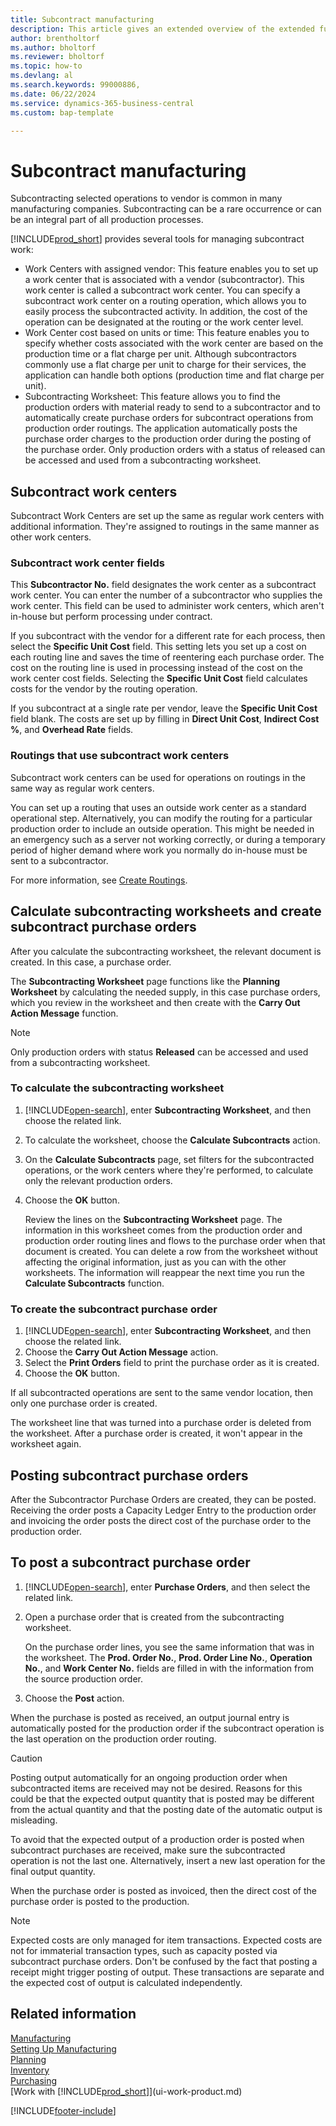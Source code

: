 ```yaml
---
title: Subcontract manufacturing
description: This article gives an extended overview of the extended functionality of subcontracting, including work center fields and routing.
author: brentholtorf
ms.author: bholtorf
ms.reviewer: bholtorf
ms.topic: how-to
ms.devlang: al
ms.search.keywords: 99000886,
ms.date: 06/22/2024
ms.service: dynamics-365-business-central
ms.custom: bap-template

---
```

# Subcontract manufacturing

Subcontracting selected operations to vendor is common in many manufacturing companies. Subcontracting can be a rare occurrence or can be an integral part of all production processes.

[!INCLUDE[prod_short](includes/prod_short.md)] provides several tools for managing subcontract work:  

- Work Centers with assigned vendor: This feature enables you to set up a work center that is associated with a vendor (subcontractor). This work center is called a subcontract work center. You can specify a subcontract work center on a routing operation, which allows you to easily process the subcontracted activity. In addition, the cost of the operation can be designated at the routing or the work center level.  
- Work Center cost based on units or time: This feature enables you to specify whether costs associated with the work center are based on the production time or a flat charge per unit. Although subcontractors commonly use a flat charge per unit to charge for their services, the application can handle both options (production time and flat charge per unit).  
- Subcontracting Worksheet: This feature allows you to find the production orders with material ready to send to a subcontractor and to automatically create purchase orders for subcontract operations from production order routings. The application automatically posts the purchase order charges to the production order during the posting of the purchase order. Only production orders with a status of released can be accessed and used from a subcontracting worksheet.  

## Subcontract work centers  

Subcontract Work Centers are set up the same as regular work centers with additional information. They're assigned to routings in the same manner as other work centers.  

### Subcontract work center fields  

This **Subcontractor No.** field designates the work center as a subcontract work center. You can enter the number of a subcontractor who supplies the work center. This field can be used to administer work centers, which aren't in-house but perform processing under contract.  

If you subcontract with the vendor for a different rate for each process, then select the **Specific Unit Cost** field. This setting lets you set up a cost on each routing line and saves the time of reentering each purchase order. The cost on the routing line is used in processing instead of the cost on the work center cost fields. Selecting the **Specific Unit Cost** field calculates costs for the vendor by the routing operation.  

If you subcontract at a single rate per vendor, leave the **Specific Unit Cost** field blank. The costs are set up by filling in **Direct Unit Cost**, **Indirect Cost %**, and **Overhead Rate** fields.  

### Routings that use subcontract work centers

Subcontract work centers can be used for operations on routings in the same way as regular work centers.  

You can set up a routing that uses an outside work center as a standard operational step. Alternatively, you can modify the routing for a particular production order to include an outside operation. This might be needed in an emergency such as a server not working correctly, or during a temporary period of higher demand where work you normally do in-house must be sent to a subcontractor.  

For more information, see [Create Routings](production-how-to-create-routings.md).  

## Calculate subcontracting worksheets and create subcontract purchase orders  

After you calculate the subcontracting worksheet, the relevant document is created. In this case, a purchase order.  

The **Subcontracting Worksheet** page functions like the **Planning Worksheet** by calculating the needed supply, in this case purchase orders, which you review in the worksheet and then create with the **Carry Out Action Message** function.  

> [!NOTE]  
> Only production orders with status **Released** can be accessed and used from a subcontracting worksheet.  

### To calculate the subcontracting worksheet  

1. [!INCLUDE[open-search](includes/open-search.md)], enter **Subcontracting Worksheet**, and then choose the related link.  
2. To calculate the worksheet, choose the **Calculate Subcontracts** action.  
3. On the **Calculate Subcontracts** page, set filters for the subcontracted operations, or the work centers where they're performed, to calculate only the relevant production orders.  
4. Choose the **OK** button.  

    Review the lines on the **Subcontracting Worksheet** page. The information in this worksheet comes from the production order and production order routing lines and flows to the purchase order when that document is created. You can delete a row from the worksheet without affecting the original information, just as you can with the other worksheets. The information will reappear the next time you run the **Calculate Subcontracts** function.  

### To create the subcontract purchase order  

1. [!INCLUDE[open-search](includes/open-search.md)], enter **Subcontracting Worksheet**, and then choose the related link.  
2. Choose the **Carry Out Action Message** action.  
3. Select the **Print Orders** field to print the purchase order as it is created.  
4. Choose the **OK** button.  

If all subcontracted operations are sent to the same vendor location, then only one purchase order is created.  

The worksheet line that was turned into a purchase order is deleted from the worksheet. After a purchase order is created, it won't appear in the worksheet again.  

## Posting subcontract purchase orders  

After the Subcontractor Purchase Orders are created, they can be posted. Receiving the order posts a Capacity Ledger Entry to the production order and invoicing the order posts the direct cost of the purchase order to the production order.  

## To post a subcontract purchase order
 
1. [!INCLUDE[open-search](includes/open-search.md)], enter **Purchase Orders**, and then select the related link.  
2. Open a purchase order that is created from the subcontracting worksheet.  

    On the purchase order lines, you see the same information that was in the worksheet. The **Prod. Order No.**, **Prod. Order Line No.**, **Operation No.**, and **Work Center No.** fields are filled in with the information from the source production order.  

3. Choose the **Post** action.  

When the purchase is posted as received, an output journal entry is automatically posted for the production order if the subcontract operation is the last operation on the production order routing.  

> [!CAUTION]  
> Posting output automatically for an ongoing production order when subcontracted items are received may not be desired. Reasons for this could be that the expected output quantity that is posted may be different from the actual quantity and that the posting date of the automatic output is misleading.  
>
> To avoid that the expected output of a production order is posted when subcontract purchases are received, make sure the subcontracted operation is not the last one. Alternatively, insert a new last operation for the final output quantity.  

When the purchase order is posted as invoiced, then the direct cost of the purchase order is posted to the production.  

> [!NOTE]  
> Expected costs are only managed for item transactions. Expected costs are not for immaterial transaction types, such as capacity posted via subcontract purchase orders. Don't be confused by the fact that posting a receipt might trigger posting of output. These transactions are separate and the expected cost of output is calculated independently.  

## Related information  

[Manufacturing](production-manage-manufacturing.md)    
[Setting Up Manufacturing](production-configure-production-processes.md)  
[Planning](production-planning.md)      
[Inventory](inventory-manage-inventory.md)  
[Purchasing](purchasing-manage-purchasing.md)  
[Work with [!INCLUDE[prod_short](includes/prod_short.md)]](ui-work-product.md)


[!INCLUDE[footer-include](includes/footer-banner.md)]
